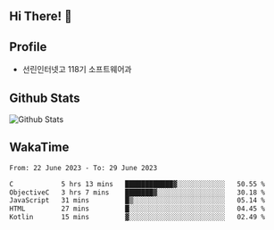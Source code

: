 ## Hi There! 👋

## Profile

-   선린인터넷고 118기 소프트웨어과

## Github Stats

![Github Stats](https://github-readme-stats.vercel.app/api/top-langs/?username=NY0510&theme=tokyonight&hide_border=true&layout=compact)

## WakaTime

<!--START_SECTION:waka-->

```txt
From: 22 June 2023 - To: 29 June 2023

C            5 hrs 13 mins   ████████████▓░░░░░░░░░░░░   50.55 %
ObjectiveC   3 hrs 7 mins    ███████▓░░░░░░░░░░░░░░░░░   30.18 %
JavaScript   31 mins         █▒░░░░░░░░░░░░░░░░░░░░░░░   05.14 %
HTML         27 mins         █░░░░░░░░░░░░░░░░░░░░░░░░   04.45 %
Kotlin       15 mins         ▓░░░░░░░░░░░░░░░░░░░░░░░░   02.49 %
```

<!--END_SECTION:waka-->
